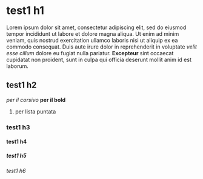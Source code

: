 # test1 h1

Lorem ipsum dolor sit amet, consectetur adipiscing elit, sed do eiusmod tempor incididunt ut labore et dolore magna aliqua. Ut enim ad minim veniam, quis nostrud exercitation ullamco laboris nisi ut aliquip ex ea commodo consequat. Duis aute irure dolor in reprehenderit in voluptate *velit esse cillum* dolore eu fugiat nulla pariatur. **Excepteur** sint occaecat cupidatat non proident, sunt in culpa qui officia deserunt mollit anim id est laborum.




## test1 h2

*per il corsivo*
**per il bold**
1. per lista puntata

### test1 h3
#### test1 h4
##### test1 h5
###### test1 h6

